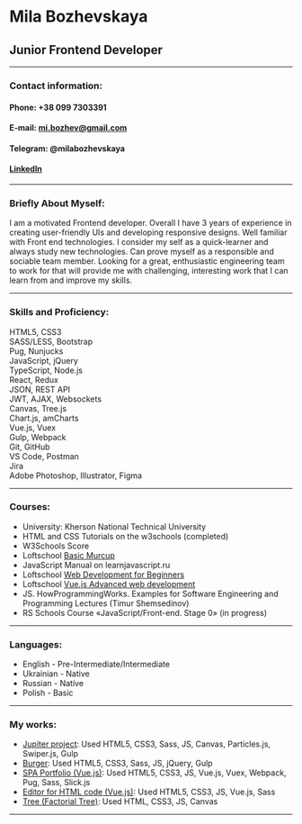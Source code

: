 # Mila Bozhevskaya  
## Junior Frontend Developer
**********************  
### **Contact information:**  
#### **Phone:** +38 099 7303391  
#### **E-mail:** mi.bozhev@gmail.com  
#### **Telegram:** @milabozhevskaya  
#### [LinkedIn](https://www.linkedin.com/in/mila-bozhevskaya-63a27919a/)  
**********************  
### **Briefly About Myself:**  
I am a motivated Frontend developer. Overall I have 3 years of experience in creating user-friendly UIs and developing responsive designs. Well familiar with Front end technologies. I consider my self as a quick-learner and always study new technologies. Can prove myself as a responsible and sociable team member. Looking for a great, enthusiastic engineering team to work for that will provide me with challenging, interesting work that I can learn from and improve my skills.  
**********************  
### **Skills and Proficiency:**  
HTML5, CSS3  
SASS/LESS, Bootstrap  
Pug, Nunjucks  
JavaScript, jQuery  
TypeScript, Node.js  
React, Redux  
JSON, REST API  
JWT, AJAX, Websockets  
Canvas, Tree.js  
Chart.js, amCharts  
Vue.js, Vuex  
Gulp, Webpack  
Git, GitHub  
VS Code, Postman  
Jira  
Adobe Photoshop, Illustrator, Figma  
**********************  
### **Courses:**  
+ University: Kherson National Technical University  
+ HTML and CSS Tutorials on the w3schools (completed)  
+ W3Schools Score  
+ Loftschool [Basic Murcup](https://loftschool.com/diploma/IM1564666083/en/pdf)  
+ JavaScript Manual on learnjavascript.ru  
+ Loftschool [Web Development for Beginners](https://loftschool.com/diploma/PM1570104832/en/pdf)  
+ Loftschool [Vue.js Advanced web development](https://loftschool.com/diploma/RY1573803341/en/pdf)  
+ JS. HowProgrammingWorks. Examples for Software Engineering and Programming Lectures (Timur Shemsedinov)  
+ RS Schools Course «JavaScript/Front-end. Stage 0» (in progress)  
**********************  
### **Languages:**  
+ English - Pre-Intermediate/Intermediate   
+ Ukrainian - Native  
+ Russian - Native  
+ Polish - Basic  
**********************  
### **My works:**  
+ [Jupiter project](https://jupiter.mila-projects.com): Used HTML5, CSS3, Sass, JS, Canvas, Particles.js, Swiper.js, Gulp   
+ [Burger](https://burger.mila-projects.com): Used HTML5, CSS3, Sass, JS, jQuery, Gulp   
+ [SPA Portfolio (Vue.js)](https://github.com/bo-mila/projloft): Used HTML5, CSS3, JS, Vue.js, Vuex, Webpack, Pug, Sass, Slick.js  
+ [Editor for HTML code (Vue.js)](https://editorhtml.mila-projects.com): Used HTML5, CSS3, JS, Vue.js, Sass  
+ [Tree (Factorial Tree)](https://github.com/bo-mila/tree): Used HTML, CSS3, JS, Canvas  
**********************  
